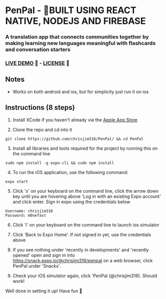 # **PenPal** - 🌇BUILT USING REACT NATIVE, NODEJS AND FIREBASE
### A translation app that connects communities together by making learning new languages meaningful with flashcards and conversation starters
### [LIVE DEMO](https://snack.expo.io/@chrisjim316/penpal) 📱 - [LICENSE](https://github.com/chrisjim316/PenPal/blob/master/LICENSE) 📝

## Notes
* Works on both android and ios, but for simplicity just run it on ios

## Instructions (8 steps)

1. Install XCode if you haven't already via the [Apple App Store](https://itunes.apple.com/app/xcode/id497799835)

2. Clone the repo and cd into it
```
git clone https://github.com/chrisjim316/PenPal/ && cd PenPal
```

3. Install all libraries and tools required for the project by running this on the command line
```
sudo npm install -g expo-cli && sudo npm install
```

4. To run the iOS application, use the following command:
```
expo start
```
5. Click 's' on your keyboard on the command line, click the arrow down key until you are hovering above 'Log in with an existing Expo account' and click enter. Sign in expo using the credentials below
```
Username: chrisjim316
Password: m0vefast
```

6. Click 'i' on your keyboard on the command line to launch ios simulator

7. Click 'Back to Expo Home'. If not signed in yet, use the credentials above

8. If you see nothing under 'recently in developments' and 'recently opened' open and sign in into https://snack.expo.io/@chrisjim316/penpal on a web browser, click PenPal under 'Snacks'.

9. Check your iOS simulator again, click 'PenPal (@chrisjim316). Should work!

Well done in setting it up! Have fun 🎉
